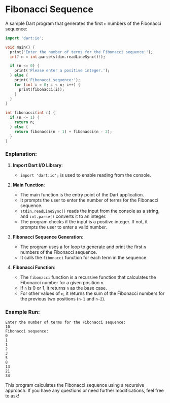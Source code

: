 # Fibonacci Sequence
A sample Dart program that generates the first `n` numbers of the Fibonacci sequence:

```dart
import 'dart:io';

void main() {
  print('Enter the number of terms for the Fibonacci sequence:');
  int? n = int.parse(stdin.readLineSync()!);

  if (n <= 0) {
    print('Please enter a positive integer.');
  } else {
    print('Fibonacci sequence:');
    for (int i = 0; i < n; i++) {
      print(fibonacci(i));
    }
  }
}

int fibonacci(int n) {
  if (n <= 1) {
    return n;
  } else {
    return fibonacci(n - 1) + fibonacci(n - 2);
  }
}
```

### Explanation:
1. **Import Dart I/O Library**:
   - `import 'dart:io';` is used to enable reading from the console.

2. **Main Function**:
   - The main function is the entry point of the Dart application.
   - It prompts the user to enter the number of terms for the Fibonacci sequence.
   - `stdin.readLineSync()` reads the input from the console as a string, and `int.parse()` converts it to an integer.
   - The program checks if the input is a positive integer. If not, it prompts the user to enter a valid number.

3. **Fibonacci Sequence Generation**:
   - The program uses a for loop to generate and print the first `n` numbers of the Fibonacci sequence.
   - It calls the `fibonacci` function for each term in the sequence.

4. **Fibonacci Function**:
   - The `fibonacci` function is a recursive function that calculates the Fibonacci number for a given position `n`.
   - If `n` is 0 or 1, it returns `n` as the base case.
   - For other values of `n`, it returns the sum of the Fibonacci numbers for the previous two positions (`n-1` and `n-2`).

### Example Run:
```
Enter the number of terms for the Fibonacci sequence:
10
Fibonacci sequence:
0
1
1
2
3
5
8
13
21
34
```

This program calculates the Fibonacci sequence using a recursive approach. If you have any questions or need further modifications, feel free to ask!